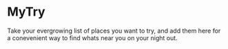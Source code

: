 # MyTry
 Take your evergrowing list of places you want to try, and add them here for a conevenient way to find whats near you on your night out.
